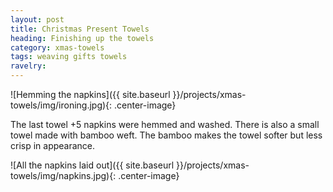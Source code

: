```yaml
---
layout: post
title: Christmas Present Towels
heading: Finishing up the towels
category: xmas-towels
tags: weaving gifts towels
ravelry:
---
```


![Hemming the napkins]({{ site.baseurl }}/projects/xmas-towels/img/ironing.jpg){: .center-image}

The last towel +5 napkins were hemmed and washed. There is also a small towel made with bamboo weft. The bamboo makes the towel softer but less crisp in appearance.

![All the napkins laid out]({{ site.baseurl }}/projects/xmas-towels/img/napkins.jpg){: .center-image}